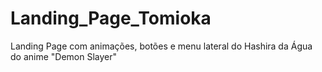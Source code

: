 # Landing_Page_Tomioka
Landing Page com animações, botões e menu lateral do Hashira da Água do anime "Demon Slayer"
